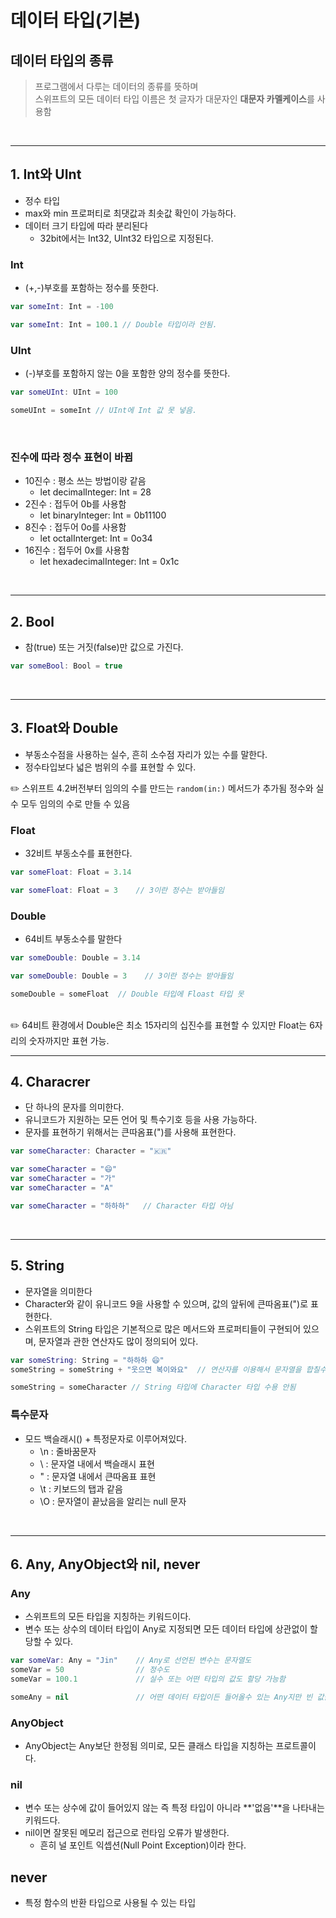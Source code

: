 # 데이터 타입(기본)

## 데이터 타입의 종류
> 프로그램에서 다루는 데이터의 종류를 뜻하며 <br/>
> 스위프트의 모든 데이터 타입 이름은 첫 글자가 대문자인 **대문자 카멜케이스**를 사용함

<br/>

------------

## 1. Int와 UInt
- 정수 타입
- max와 min 프로퍼티로 최댓값과 최솟값 확인이 가능하다.
- 데이터 크기 타입에 따라 분리된다
  - 32bit에서는 Int32, UInt32 타입으로 지정된다.

### Int
- (+,-)부호를 포함하는 정수를 뜻한다.
```swift
var someInt: Int = -100

var someInt: Int = 100.1 // Double 타입이라 안됨.
```

### UInt
- (-)부호를 포함하지 않는 0을 포함한 양의 정수를 뜻한다.
```swift
var someUInt: UInt = 100

someUInt = someInt // UInt에 Int 값 못 넣음.
```

<br/>

### 진수에 따라 정수 표현이 바뀜
- 10진수 : 평소 쓰는 방법이랑 같음 
  - let decimalInteger: Int = 28 <br/>
- 2진수 : 접두어 0b를 사용함 
  - let binaryInteger: Int = 0b11100 <br/>
- 8진수 : 접두어 0o를 사용함
  - let octalInterget: Int = 0o34 <br/>
- 16진수 : 접두어 0x를 사용함
  - let hexadecimalInteger: Int = 0x1c 

<br/>

-------------
## 2. Bool
- 참(true) 또는 거짓(false)만 값으로 가진다.
```swift
var someBool: Bool = true
```

<br/>

-------------

## 3. Float와 Double
- 부동소수점을 사용하는 실수, 흔히 소수점 자리가 있는 수를 말한다.
- 정수타입보다 넓은 범위의 수를 표현할 수 있다.

 ✏️ 스위프트 4.2버전부터 임의의 수를 만드는 `random(in:)` 메서드가 추가됨
  정수와 실수 모두 임의의 수로 만들 수 있음
  
### Float
- 32비트 부동소수를 표현한다.
```swift
var someFloat: Float = 3.14

var someFloat: Float = 3    // 3이란 정수는 받아들임
```
### Double
- 64비트 부동소수를 말한다
```swift
var someDouble: Double = 3.14

var someDouble: Double = 3    // 3이란 정수는 받아들임
```

```swift
someDouble = someFloat  // Double 타입에 Floast 타입 못 
```
<br/>
✏️ 64비트 환경에서 Double은 최소 15자리의 십진수를 표현할 수 있지만
Float는 6자리의 숫자까지만 표현 가능.

<br/>

---------------

## 4. Characrer
- 단 하나의 문자를 의미한다.
- 유니코드가 지원하는 모든 언어 및 특수기호 등을 사용 가능하다.
- 문자를 표현하기 위해서는 큰따옴표(")를 사용해 표현한다.
```swift
var someCharacter: Character = "🇰🇷"

var someCharacter = "😄"
var someCharacter = "가"
var someCharacter = "A"

var someCharacter = "하하하"   // Character 타입 아님
```
<br/>

-------------

## 5. String
- 문자열을 의미한다
- Character와 같이 유니코드 9을 사용할 수 있으며, 값의 앞뒤에 큰따옴표(")로 표현한다.
- 스위프트의 String 타입은 기본적으로 많은 메서드와 프로퍼티들이 구현되어 있으며, 문자열과 관한 연산자도 많이 정의되어 있다.
```swift
var someString: String = "하하하 😄"
someString = someString + "웃으면 복이와요"  // 연산자를 이용해서 문자열을 합칠수 있다.
```
```swift
someString = someCharacter // String 타입에 Character 타입 수용 안됨
```
### 특수문자
- 모드 백슬래시(\) + 특정문자로 이루어져있다.
  - \n : 줄바꿈문자
  - \\ : 문자열 내에서 백슬래시 표현
  - \" : 문자열 내에서 큰따옴표 표현
  - \t : 키보드의 탭과 같음
  - \O : 문자열이 끝났음을 알리는 null 문자
 
<br/>

-------------

## 6. Any, AnyObject와 nil, never

### Any
- 스위프트의 모든 타입을 지칭하는 키워드이다.
- 변수 또는 상수의 데이터 타입이 Any로 지정되면 모든 데이터 타입에 상관없이 할당할 수 있다.
```swift
var someVar: Any = "Jin"	// Any로 선언된 변수는 문자열도
someVar = 50				// 정수도
someVar = 100.1				// 실수 또는 어떤 타입의 값도 할당 가능함
```
```swift
someAny = nil 				// 어떤 데이터 타입이든 들어올수 있는 Any지만 빈 값을 들어올수 없음, AnyObject도 같음
```

### AnyObject
- AnyObject는 Any보단 한정됨 의미로, 모든 클래스 타입을 지칭하는 프로트콜이다.

### nil
- 변수 또는 상수에 값이 들어있지 않는 즉 특정 타입이 아니라 **'없음'**을 나타내는 키워드다.
- nil이면 잘못된 메모리 접근으로 런타임 오류가 발생한다.
  - 흔히 널 포인트 익셉션(Null Point Exception)이라 한다.

## never
- 특정 함수의 반환 타입으로 사용될 수 있는 타입



